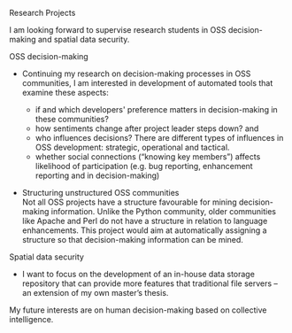 Research Projects

I am looking forward to supervise research students in OSS decision-making and spatial data security.  

OSS decision-making
- Continuing my research on decision-making processes in OSS communities, I am interested in development of automated tools that examine these aspects: 
   - if and which developers' preference matters in decision-making in these communities? 
   - how sentiments change after project leader steps down? and 
   - who influences decisions? There are different types of influences in OSS development: strategic, operational and tactical. 
   - whether social connections (“knowing key members”) affects likelihood of participation (e.g. bug reporting, enhancement reporting and in decision-making)

-	Structuring unstructured OSS communities <br>
Not all OSS projects have a structure favourable for mining decision-making information. Unlike the Python community, older communities like Apache and Perl do not have a structure in relation to language enhancements. This project would aim at automatically assigning a structure so that decision-making information can be mined.

Spatial data security
- I want to focus on the development of an in-house data storage repository that can provide more features that traditional file servers – an extension of my own master’s thesis. 

My future interests are on human decision-making based on collective intelligence.
